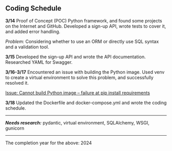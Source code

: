 ## Coding Schedule

**3/14** Proof of Concept (POC) Python framework, and found some projects on the Internet and GitHub. Developed a sign-up API, wrote tests to cover it, and added error handling.

_Problem:_ Considering whether to use an ORM or directly use SQL syntax and a validation tool.

**3/15** Developed the sign-up API and wrote the API documentation. Researched YAML for Swagger.

**3/16-3/17** Encountered an issue with building the Python image. Used venv to create a virtual environment to solve this problem, and successfully resolved it.

[Issue: Cannot build Python image – failure at pip install requirements](https://stackoverflow.com/questions/70942357/cannot-build-python-image-failure-at-pip-install-requirements)

**3/18** Updated the Dockerfile and docker-compose.yml and wrote the coding schedule.

---

**_Needs research:_** pydantic, virtual environment, SQLAlchemy, WSGI, gunicorn

---

The completion year for the above: 2024
